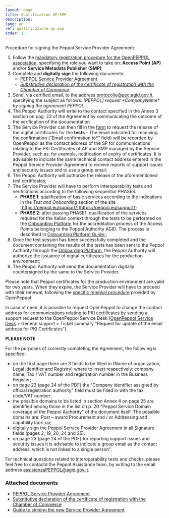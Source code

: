 ```yaml
---
layout: page
title: Qualification AP/SMP
description:
lang: en
ref: qualificazione-ap-smp
order: 1
---
```


Procedure for signing the Peppol Service Provider Agreement:

1. Follow the [mandatory registration procedure for the OpenPEPPOL association](https://peppol.eu/get-involved/join-openpeppol), specifying the role you want to take on: **Access Point (AP)** and/or **Service Metadata Publisher (SMP)**;
2. Complete and **digitally sign** the following documents:
      - [PEPPOL Service Provider Agreement](/attachments/PeppolServiceProviderAgreement_V_1_1.pdf)
      - [_Substitutive declaration of the certificate of registration with the Chamber of Commerce_](/attachments/dichirazione_rea_compilabile_rev201812.pdf).
3. Send, via certified email, to the address [protocollo@pec.agid.gov.it](mailto:protocollo@pec.agid.gov.it), specifying the subject as follows: _[PEPPOL] request \*CompanyName\* by signing the agreement PEPPOL_
4. The Peppol Authority will write to the contact specified in the Annex 3 section on pag. 23 of the Agreement by communicating the outcome of the verification of the documentation
5. The Service Provider can then fill in the [form](https://openpeppol.atlassian.net/servicedesk/customer/portal/1/create/13) to request the release of the digital certificates for the **tests** - The email indicated for receiving the confirmation (“Email confirmation to*” field) will be recorded by OpenPeppol as the contact address of the SP for communications relating to the PKI Certificates of AP and SMP managed by the Service Provider, such as, for example, notification of expiry of certificates. It is advisable to indicate the same technical contact address entered in the Peppol Service Provider Agreement to receive reports of support issues and security issues and to use a group email;
6. The Peppol Authority will authorize the release of the aforementioned test certificates;
7. The Service Provider will have to perform interoperability tests and verifications according to the following sequential PHASES:
    - **PHASE 1**: qualification of basic services according to the indications in the *Test and Onboarding* section of the site [https://peppol.eu/support/](https://peppol.eu/support/)
    - **PHASE 2**: after passing PHASE1, qualification of the services required for the Italian context through the tests to be performed on the <a href="https://peppol-onboarding.agid.gov.it/piattaforma-onboarding/" data-proofer-ignore>Onboarding Platform</a> for the accreditation process of the Access Points belonging to the Peppol Authority AGID. The process is described in [Onboarding Platform Guide](https://peppol-docs.agid.gov.it/manuali_utente/onboarding);;
8. Once the test session has been successfully completed and the document containing the results of the tests has been sent to the Peppol Authority through the <a href="https://peppol-onboarding.agid.gov.it/piattaforma-onboarding/" data-proofer-ignore>Onboarding Platform</a>, the Peppol Authority will authorize the issuance of digital certificates for the production environment;
9. The Peppol Authority will send the documentation digitally countersigned by the same to the Service Provider.

Please note that Peppol certificates for the production environment are valid for two years. When they expire, the Service Provider will have to proceed with their renewal, following the [specific renewal procedure](https://peppol-docs.agid.gov.it/manuali_utente/rinnovo_certificati_peppol) provided by OpenPeppol

In case of need, it is possible to request OpenPeppol to change the contact address for communications relating to PKI certificates by sending a support request to the OpenPeppol Service Desk ([OpenPeppol Service Desk](https://openpeppol.atlassian.net/servicedesk/customer/portal/1) > General support > Ticket summary "Request for update of the email address for PKI Certificates").

**PLEASE NOTE**
 
 For the purposes of correctly completing the Agreement, the following is specified:
   - on the first page there are 3 fields to be filled in (Name of organization, Legal identifier and Registry) where to insert respectively: company name, Tax / VAT number and registration number in the Business Register;
   - on page 23 (page 24 of the PDF) the "Company identifier assigned by official registration authority" field must be filled in with the tax code/VAT number;
   - the possible domains to be listed in section Annex 4 on page 25 are identified among those in the list on p. 20 "Peppol Service Domain coverage of the Peppol Authority" of the document itself. The possible domains are: Post – award Procurement and / or Addressing and capability look-up;
   - digitally sign the Peppol Service Provider Agreement in all Signature fields (pages 2, 19, 20, 24 and 25).
   - on page 23 (page 24 of the PDF) for reporting support issues and security issues it is advisable to indicate a group email as the contact address, which is not linked to a single person".

For technical questions related to interoperability tests and checks, please feel free to contactd the Peppol Assistance team, by writing to the email address [assistenzaPEPPOL@agid.gov.it](mailto:assistenzaPEPPOL@agid.gov.it).

### Attached documents

- [PEPPOL Service Provider Agreement](/attachments/PeppolServiceProviderAgreement_V_1_1.pdf)
- [Substitutive declaration of the certificate of registration with the Chamber of Commerce](/attachments/dichirazione_rea_compilabile_rev201812.pdf)
- [Guide to signing the new Service Provider Agreement](/attachments/Guide_signing_agreement_V_1_0.pdf)
